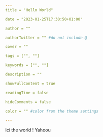 ```yaml
---
title = "Hello World"

date = "2023-01-25T17:30:50+01:00"

author = ""

authorTwitter = "" #do not include @

cover = ""

tags = ["", ""]

keywords = ["", ""]

description = ""

showFullContent = true

readingTime = false

hideComments = false

color = "" #color from the theme settings

---
```


Ici the world ! Yahoou
